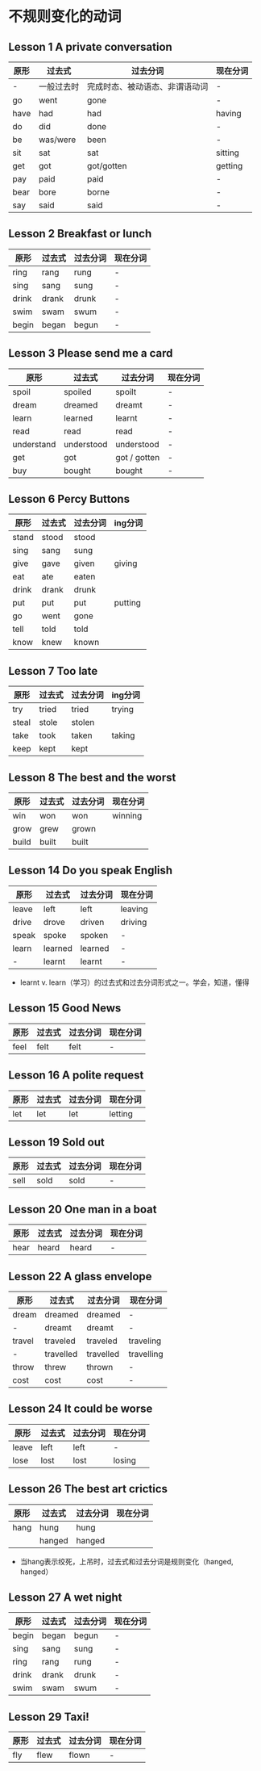 # 不规则变化的动词

## Lesson 1 A private conversation

| 原形 | 过去式     | 过去分词                       | 现在分词 |
| ---- | ---------- | ------------------------------ | -------- |
| -    | 一般过去时 | 完成时态、被动语态、非谓语动词 | -        |
| go   | went       | gone                           | -        |
| have | had        | had                            | having   |
| do   | did        | done                           | -        |
| be   | was/were   | been                           | -        |
| sit  | sat        | sat                            | sitting  |
| get  | got        | got/gotten                     | getting  |
| pay  | paid       | paid                           | -        |
| bear | bore       | borne                          | -        |
| say  | said       | said                           | -        |



## Lesson 2 Breakfast or lunch

| 原形  | 过去式 | 过去分词 | 现在分词 |
| ----- | ------ | -------- | -------- |
| ring  | rang   | rung     | -        |
| sing  | sang   | sung     | -        |
| drink | drank  | drunk    | -        |
| swim  | swam   | swum     | -        |
| begin | began  | begun    | -        |



## Lesson 3 Please send me a card

| 原形  | 过去式 | 过去分词 | 现在分词 |
| ----- | ------ | -------- | -------- |
| spoil  | spoiled | spoilt | -        |
| dream | dreamed | dreamt   | -        |
| learn | learned | learnt   | -        |
| read | read | read | - |
| understand | understood | understood | - |
| get | got | got / gotten | - |
| buy | bought | bought | - |



## Lesson 6 Percy Buttons

| 原形  | 过去式 | 过去分词 | ing分词 |
| ----- | ------ | -------- | ------- |
| stand | stood  | stood    |         |
| sing  | sang   | sung     |         |
| give  | gave   | given    | giving  |
| eat   | ate    | eaten    |         |
| drink | drank  | drunk    |         |
| put   | put    | put      | putting |
| go    | went   | gone     |         |
| tell  | told   | told     |         |
| know  | knew   | known    |         |



## Lesson 7 Too late

| 原形  | 过去式 | 过去分词 | ing分词 |
| ----- | ------ | -------- | ------- |
| try   | tried  | tried    | trying  |
| steal | stole  | stolen   |         |
| take  | took   | taken    | taking  |
| keep  | kept   | kept     |         |



## Lesson 8 The best and the worst

| 原形  | 过去式 | 过去分词 | 现在分词 |
| ----- | ------ | -------- | -------- |
| win   | won    | won      | winning  |
| grow  | grew   | grown    |          |
| build | built  | built    |          |



## Lesson 14 Do you speak English

| 原形  | 过去式  | 过去分词 | 现在分词 |
| ----- | ------- | -------- | -------- |
| leave | left    | left     | leaving  |
| drive | drove   | driven   | driving  |
| speak | spoke   | spoken   | -        |
| learn | learned | learned  | -        |
| -     | learnt  | learnt   | -        |

- learnt v. learn（学习）的过去式和过去分词形式之一。学会，知道，懂得



## Lesson 15 Good News

| 原形 | 过去式 | 过去分词 | 现在分词 |
| ---- | ------ | -------- | -------- |
| feel | felt   | felt     | -        |



## Lesson 16 A polite request

| 原形 | 过去式 | 过去分词 | 现在分词 |
| ---- | ------ | -------- | -------- |
| let  | let    | let      | letting  |

## Lesson 19 Sold out

| 原形 | 过去式 | 过去分词 | 现在分词 |
| ---- | ------ | -------- | -------- |
| sell | sold   | sold     | -        |



## Lesson 20 One man in a boat

| 原形 | 过去式 | 过去分词 | 现在分词 |
| ---- | ------ | -------- | -------- |
| hear | heard  | heard    | -        |



## Lesson 22 A glass envelope

| 原形   | 过去式    | 过去分词  | 现在分词   |
| ------ | --------- | --------- | ---------- |
| dream  | dreamed   | dreamed   | -          |
| -      | dreamt    | dreamt    | -          |
| travel | traveled  | traveled  | traveling  |
| -      | travelled | travelled | travelling |
| throw  | threw     | thrown    | -          |
| cost   | cost      | cost      | -          |



## Lesson 24 It could be worse

| 原形  | 过去式 | 过去分词 | 现在分词 |
| ----- | ------ | -------- | -------- |
| leave | left   | left     | -        |
| lose  | lost   | lost     | losing   |



## Lesson 26 The best art crictics

| 原形 | 过去式 | 过去分词 | 现在分词 |
| ---- | ------ | -------- | -------- |
| hang | hung   | hung     |          |
|      | hanged | hanged   |          |

- 当hang表示绞死，上吊时，过去式和过去分词是规则变化（hanged, hanged）



## Lesson 27 A wet night

| 原形  | 过去式 | 过去分词 | 现在分词 |
| ----- | ------ | -------- | -------- |
| begin | began  | begun    | -        |
| sing  | sang   | sung     | -        |
| ring  | rang   | rung     | -        |
| drink | drank  | drunk    | -        |
| swim  | swam   | swum     | -        |



## Lesson 29 Taxi!

| 原形 | 过去式 | 过去分词 | 现在分词 |
| ---- | ------ | -------- | -------- |
| fly  | flew   | flown    | -        |

